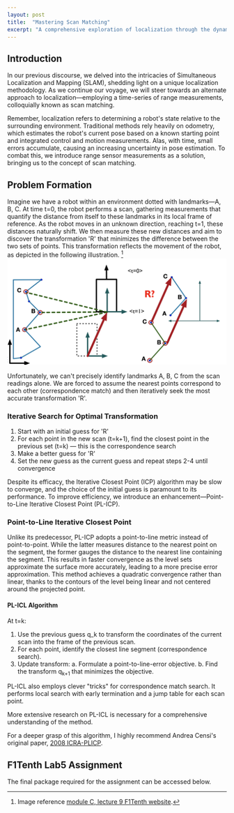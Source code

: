 ```yaml
---
layout: post
title:  "Mastering Scan Matching"
excerpt: "A comprehensive exploration of localization through the dynamic method of scan matching."
---
```


## Introduction
In our previous discourse, we delved into the intricacies of Simultaneous Localization and Mapping (SLAM), shedding light on a unique localization methodology. As we continue our voyage, we will steer towards an alternate approach to localization—employing a time-series of range measurements, colloquially known as scan matching.

Remember, localization refers to determining a robot's state relative to the surrounding environment. Traditional methods rely heavily on odometry, which estimates the robot's current pose based on a known starting point and integrated control and motion measurements. Alas, with time, small errors accumulate, causing an increasing uncertainty in pose estimation. To combat this, we introduce range sensor measurements as a solution, bringing us to the concept of scan matching.

## Problem Formation
Imagine we have a robot within an environment dotted with landmarks—A, B, C. At time t=0, the robot performs a scan, gathering measurements that quantify the distance from itself to these landmarks in its local frame of reference. As the robot moves in an unknown direction, reaching t=1, these distances naturally shift. We then measure these new distances and aim to discover the transformation 'R' that minimizes the difference between the two sets of points. This transformation reflects the movement of the robot, as depicted in the following illustration. [^1^]
![problem_scan_matching](/assets/problem_scan_matching.png)

Unfortunately, we can't precisely identify landmarks A, B, C from the scan readings alone. We are forced to assume the nearest points correspond to each other (correspondence match) and then iteratively seek the most accurate transformation 'R'.

### Iterative Search for Optimal Transformation
1. Start with an initial guess for 'R'
2. For each point in the new scan (t=k+1), find the closest point in the previous set (t=k) — this is the correspondence search
3. Make a better guess for 'R'
4. Set the new guess as the current guess and repeat steps 2-4 until convergence

Despite its efficacy, the Iterative Closest Point (ICP) algorithm may be slow to converge, and the choice of the initial guess is paramount to its performance. To improve efficiency, we introduce an enhancement—Point-to-Line Iterative Closest Point (PL-ICP).

### Point-to-Line Iterative Closest Point
Unlike its predecessor, PL-ICP adopts a point-to-line metric instead of point-to-point. While the latter measures distance to the nearest point on the segment, the former gauges the distance to the nearest line containing the segment. This results in faster convergence as the level sets approximate the surface more accurately, leading to a more precise error approximation. This method achieves a quadratic convergence rather than linear, thanks to the contours of the level being linear and not centered around the projected point.

#### PL-ICL Algorithm
At t=k:
1. Use the previous guess q_k to transform the coordinates of the current scan into the frame of the previous scan.
2. For each point, identify the closest line segment (correspondence search).
3. Update transform:
   a. Formulate a point-to-line-error objective.
   b. Find the transform q<sub>k+1</sub> that minimizes the objective.

PL-ICL also employs clever "tricks" for correspondence match search. It performs local search with early termination and a jump table for each scan point.

More extensive research on PL-ICL is necessary for a comprehensive understanding of the method.

For a deeper grasp of this algorithm, I highly recommend Andrea Censi's original paper, [2008 ICRA-PLICP](https://censi.science/pub/research/2008-icra-plicp.pdf).

## F1Tenth Lab5 Assignment
The final package required for the assignment can be accessed below.


[^1^]: Image reference [module C, lecture 9 F1Tenth website](https://f1tenth.org/learn.html).
